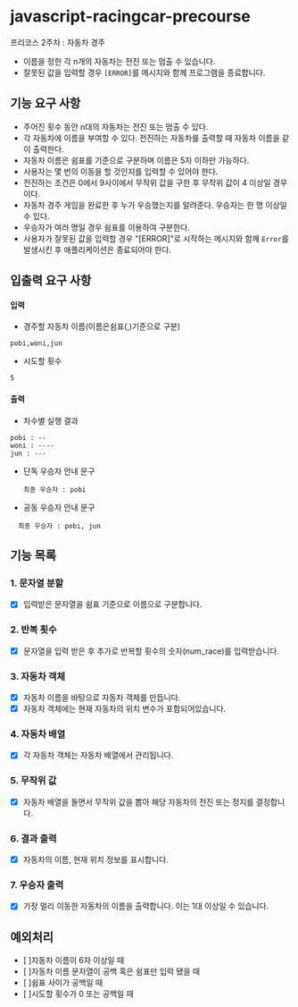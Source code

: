 # javascript-racingcar-precourse

프리코스 2주차 : 자동차 경주

- 이름을 정한 각 n개의 자동차는 전진 또는 멈출 수 있습니다.
- 잘못된 값을 입력할 경우 `[ERROR]`를 메시지와 함께 프로그램을 종료합니다.

## 기능 요구 사항

- 주어진 횟수 동안 n대의 자동차는 전진 또는 멈출 수 있다.
- 각 자동차에 이름을 부여할 수 있다. 전진하는 자동차를 출력할 때 자동차 이름을 같이 출력한다.
- 자동차 이름은 쉼표를 기준으로 구분하며 이름은 5자 이하만 가능하다.
- 사용자는 몇 번의 이동을 할 것인지를 입력할 수 있어야 한다.
- 전진하는 조건은 0에서 9사이에서 무작위 값을 구한 후 무작위 값이 4 이상일 경우이다.
- 자동차 경주 게임을 완료한 후 누가 우승했는지를 알려준다. 우승자는 한 명 이상일 수 있다.
- 우승자가 여러 명일 경우 쉼표를 이용하여 구분한다.
- 사용자가 잘못된 값을 입력할 경우 "[ERROR]"로 시작하는 메시지와 함께 `Error`를 발생시킨 후 애플리케이션은 종료되어야 한다.

## 입출력 요구 사항

#### 입력

- 경주할 자동차 이름(이름은쉼표(,)기준으로 구분)

```
pobi,woni,jun
```

- 시도할 횟수

```
5
```

#### 출력

- 차수별 실행 결과

```
pobi : --
woni : ----
jun : ---
```

- 단독 우승자 안내 문구

  ```
  최종 우승자 : pobi
  ```

- 공동 우승자 안내 문구

```
  최종 우승자 : pobi, jun
```

## 기능 목록

### 1. 문자열 분할

- [x] 입력받은 문자열을 쉼표 기준으로 이름으로 구분합니다.

### 2. 반복 횟수

- [x] 문자열을 입력 받은 후 추가로 반복할 횟수의 숫자(num_race)를 입력받습니다.

### 3. 자동차 객체

- [x] 자동차 이름을 바탕으로 자동차 객체를 만듭니다.
- [x] 자동차 객체에는 현재 자동차의 위치 변수가 포함되어있습니다.

### 4. 자동차 배열

- [x] 각 자동차 객체는 자동차 배열에서 관리됩니다.

### 5. 무작위 값

- [x] 자동차 배열을 돌면서 무작위 값을 뽑아 해당 자동차의 전진 또는 정지를 결정합니다.

### 6. 결과 출력

- [x] 자동차의 이름, 현재 위치 정보를 표시합니다.

### 7. 우승자 출력

- [x] 가장 멀리 이동한 자동차의 이름을 출력합니다. 이는 1대 이상일 수 있습니다.

## 예외처리

- [ ]자동차 이름이 6자 이상일 때
- [ ]자동차 이름 문자열이 공백 혹은 쉼표만 입력 됐을 때
- [ ]쉼표 사이가 공백일 때
- [ ]시도할 횟수가 0 또는 공백일 때
